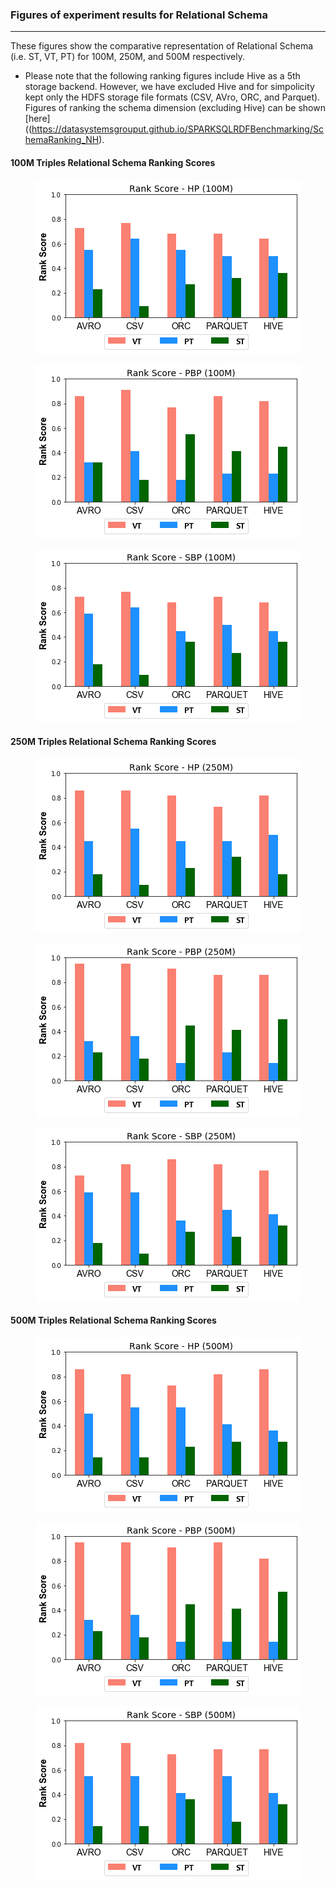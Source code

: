 ### Figures of experiment results for Relational Schema
---

These figures show the comparative representation of Relational Schema (i.e. ST, VT, PT) for 100M, 250M, and 500M respectively.

* Please note that the following ranking figures include Hive as a 5th storage backend. However, we have excluded Hive and for simpolicity kept only the HDFS storage file formats (CSV, AVro, ORC, and Parquet). Figures of ranking the schema dimension (excluding Hive) can be shown [here]((https://datasystemsgrouput.github.io/SPARKSQLRDFBenchmarking/SchemaRanking_NH). 

#### 100M Triples Relational Schema Ranking Scores


<p align="center"><img src="figures/DistributedExperiments/schemaRankingScores/100M/Schema_100M_HP.png" alt="spark" > </p>
<p align="center"><img src="figures/DistributedExperiments/schemaRankingScores/100M/Schema_100M_PBP.png" alt="spark" ></p>
<p align="center"><img src="figures/DistributedExperiments/schemaRankingScores/100M/Schema_100M_SBP.png" alt="spark"></p>



#### 250M Triples Relational Schema Ranking Scores


<p align="center"><img src="figures/DistributedExperiments/schemaRankingScores/250M/Schema_250M_HP.png" alt="spark" ></p>
<p align="center"><img src="figures/DistributedExperiments/schemaRankingScores/250M/Schema_250M_PBP.png" alt="spark" ></p>
<p align="center"><img src="figures/DistributedExperiments/schemaRankingScores/250M/Schema_250M_SBP.png" alt="spark"></p>


#### 500M Triples Relational Schema Ranking Scores


<p align="center"><img src="figures/DistributedExperiments/schemaRankingScores/500M/Schema_500M_HP.png" alt="spark" ></p>
<p align="center"><img src="figures/DistributedExperiments/schemaRankingScores/500M/Schema_500M_PBP.png" alt="spark" ></p>
<p align="center"><img src="figures/DistributedExperiments/schemaRankingScores/500M/Schema_500M_SBP.png" alt="spark"></p>

 

